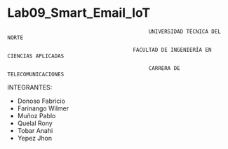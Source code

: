 # Lab09_Smart_Email_IoT

                                                 UNIVERSIDAD TÉCNICA DEL NORTE 
                                            
                                            FACULTAD DE INGENIERÍA EN CIENCIAS APLICADAS
                                            
                                                 CARRERA DE TELECOMUNICACIONES

  INTEGRANTES:
  - Donoso Fabricio
  - Farinango Wilmer
  - Muñoz Pablo
  - Quelal Rony
  - Tobar Anahi
  - Yepez Jhon
